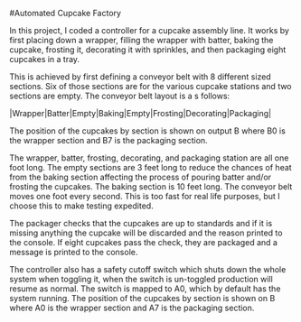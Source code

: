 #Automated Cupcake Factory

In this project, I coded a controller for a cupcake assembly line. It works by first placing down a wrapper, filling the wrapper with batter, baking the cupcake, frosting it, decorating it with sprinkles, and then packaging eight cupcakes in a tray.  

This is achieved by first defining a conveyor belt with 8 different sized sections. Six of those sections are for the various cupcake stations and two sections are empty. The conveyor belt layout is a s follows:

|Wrapper|Batter|Empty|Baking|Empty|Frosting|Decorating|Packaging|

The position of the cupcakes by section is shown on output B where B0 is the wrapper section and B7 is the packaging section.  

The wrapper, batter, frosting, decorating, and packaging station are all one foot long. The empty sections are 3 feet long to reduce the chances of heat from the baking section affecting the process of pouring batter and/or frosting the cupcakes. The baking section is 10 feet long. The conveyor belt moves one foot every second. This is too fast for real life purposes, but I choose this to make testing expedited. 

The packager checks that the cupcakes are up to standards and if it is missing anything the cupcake will be discarded and the reason printed to the console. If eight cupcakes pass the check, they are packaged and a message is printed to the console.

The controller also has a safety cutoff switch which shuts down the whole system when toggling it, when the switch is un-toggled production will resume as normal. The switch is mapped to A0, which by default has the system running. The position of the cupcakes by section is shown on B where A0 is the wrapper section and A7 is the packaging section.
